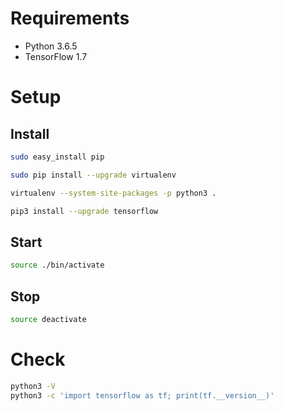 # Requirements
- Python 3.6.5
- TensorFlow 1.7

# Setup
## Install

```sh
sudo easy_install pip

sudo pip install --upgrade virtualenv

virtualenv --system-site-packages -p python3 .

pip3 install --upgrade tensorflow
```

## Start

```sh
source ./bin/activate
```

## Stop

```sh
source deactivate
```

# Check

```sh
python3 -V
python3 -c 'import tensorflow as tf; print(tf.__version__)'
```
